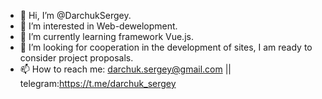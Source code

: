 - 👋 Hi, I’m @DarchukSergey.
- 👀 I’m interested in Web-dewelopment.
- 🌱 I’m currently learning framework Vue.js.
- 💞️ I’m looking for cooperation in the development of sites, I am ready to consider project proposals.
- 📫 How to reach me: darchuk.sergey@gmail.com || telegram:https://t.me/darchuk_sergey

<!---
DarchukSergey/DarchukSergey is a ✨ special ✨ repository because its `README.md` (this file) appears on your GitHub profile.
You can click the Preview link to take a look at your changes.
--->
